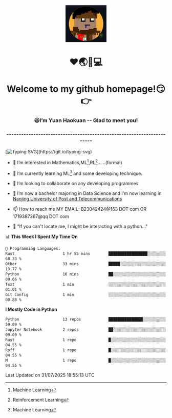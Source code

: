 <div align=center>
  <img width=128 src="image/figure.png">
</div>
<h1 align="center">❤🌏🚩💻</h1>
<h1 align="center">Welcome to my github homepage!😏👉</h1>
<h3 align="center" >😃I’m Yuan Haokuan -- Glad to meet you!</h3>
<h3 align="center" >----------------------------------------------------------------------</h3>

  [![Typing SVG](https://readme-typing-svg.herokuapp.com?font=Fira+Code&pause=1000&random=false&width=450&lines=Here's+my+personal+infomation:)](https://git.io/typing-svg)

- 👀 I’m interested in Mathematics,ML[^1],RL[^2]......(formal)
  
- 🌱 I’m currently learning ML[^1] and some developing technique.
  
- 💞️ I’m looking to collaborate on any developing programmes.
  
- 🍉 I’m now a bachelor majoring in Data Science and I'm now learning in [Nanjing University of Post and Telecommunications](https://www.njupt.edu.cn/main.psp)
  
- 📫 How to reach me MY EMAIL: B23042424@163 DOT com OR 1719387367@qq DOT com

- 🐍 "If you can't locate me, I might be interacting with a python..."

<!--START_SECTION:waka-->
📊 **This Week I Spent My Time On** 

```text
💬 Programming Languages: 
Rust                     1 hr 55 mins        █████████████████░░░░░░░░   68.33 % 
Other                    33 mins             █████░░░░░░░░░░░░░░░░░░░░   19.77 % 
Python                   16 mins             ██░░░░░░░░░░░░░░░░░░░░░░░   09.66 % 
Text                     1 min               ░░░░░░░░░░░░░░░░░░░░░░░░░   01.01 % 
Git Config               1 min               ░░░░░░░░░░░░░░░░░░░░░░░░░   00.88 % 
```

**I Mostly Code in Python** 

```text
Python                   13 repos            ███████████████░░░░░░░░░░   59.09 % 
Jupyter Notebook         2 repos             ██░░░░░░░░░░░░░░░░░░░░░░░   09.09 % 
Rust                     1 repo              █░░░░░░░░░░░░░░░░░░░░░░░░   04.55 % 
Roff                     1 repo              █░░░░░░░░░░░░░░░░░░░░░░░░   04.55 % 
M                        1 repo              █░░░░░░░░░░░░░░░░░░░░░░░░   04.55 % 
```




 Last Updated on 31/07/2025 18:55:13 UTC
<!--END_SECTION:waka-->

<!---
WilbertYuan/WilbertYuan is a ✨ special ✨ repository because its `README.md` (this file) appears on your GitHub profile.
You can click the Preview link to take a look at your changes.
--->
[^1]:Machine Learning
[^2]:Reinforcement Learning
